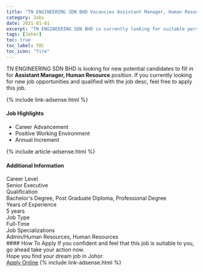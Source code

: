 ```yaml
---
title: "TN ENGINEERING SDN BHD Vacancies Assistant Manager, Human Resource" 
category: Jobs 
date: 2021-01-01 
excerpt: "TN ENGINEERING SDN BHD is currently looking for suitable person to fill in the Assistant Manager, Human Resource which positioned at Johor" 
tags: [Johor] 
toc: true 
toc_label: TOC 
toc_icon: "fire" 
--- 
```


<p>TN ENGINEERING SDN BHD is looking for new potential candidates to fill in for <b>Assistant Manager, Human Resource</b> position. If you currently looking for new job opportunities and qualified with the job desc, feel free to apply this job.
</p>{% include link-adsense.html %} 
<div><div><div><h4>Job Highlights</h4></div></div><div><ul><li><div><div><div><div></div></div></div><div><span>Career Advancement</span></div></div></li><li><div><div><div><div></div></div></div><div><span>Positive Working Environment</span></div></div></li><li><div><div><div><div></div></div></div><div><span>Annual Increment</span></div></div></li></ul></div></div> 
{% include article-adsense.html %} 
<div><div><div><h4>Additional Information</h4></div></div><div><div><div><div><div><div><div><div><span>Career Level</span></div></div><div><span>Senior Executive</span></div></div></div></div><div><div><div><div><div><span>Qualification</span></div></div><div><span>Bachelor's Degree, Post Graduate Diploma, Professional Degree</span></div></div></div></div><div><div><div><div><div><span>Years of Experience</span></div></div><div><span>5 years</span></div></div></div></div><div><div><div><div><div><span>Job Type</span></div></div><div><span>Full-Time</span></div></div></div></div><div><div><div><div><div><span>Job Specializations</span></div></div><div><span>Admin/Human Resources, Human Resources</span></div></div></div></div></div></div></div></div> 
#### How To Apply 
If you confident and feel that this job is suitable to you, go ahead take your action now. <br/> 
Hope you find your dream job in Johor. <br/> 
<a href="https://www.jobstreet.com.my/en/job/assistant-manager-human-resource-4453328?jobId=jobstreet-my-job-4453328&sectionRank=2&token=0~d9080661-2688-448e-b6fe-9463677eb421&fr=SRP%20View%20In%20New%20Ta" class="btn btn--info" target="_blank" rel="nofollow noopenner">Apply Online</a> 
{% include link-adsense.html %} 